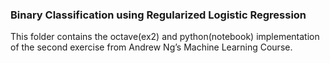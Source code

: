 ### Binary Classification using Regularized Logistic Regression
  
This folder contains the octave(ex2) and python(notebook) implementation of the second exercise from Andrew Ng’s Machine Learning Course.
